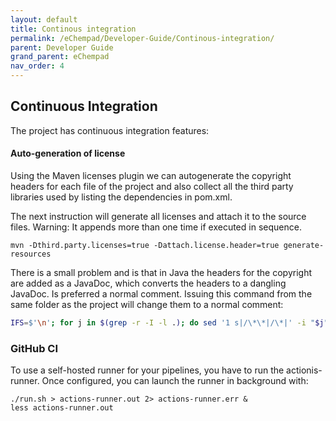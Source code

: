 ```yaml
---
layout: default
title: Continous integration
permalink: /eChempad/Developer-Guide/Continous-integration/
parent: Developer Guide
grand_parent: eChempad
nav_order: 4
---
```


## Continuous Integration
The project has continuous integration features:
#### Auto-generation of license
Using the Maven licenses plugin we can autogenerate the copyright headers for each file of the project and also collect
all the third party libraries used by listing the dependencies in pom.xml.

The next instruction will generate all licenses and attach it to the source files.
Warning: It appends more than one time if executed in sequence.
```
mvn -Dthird.party.licenses=true -Dattach.license.header=true generate-resources 
```

There is a small problem and is that in Java the headers for the copyright are added as a JavaDoc, which converts the
headers to a dangling JavaDoc. Is preferred a normal comment. Issuing this command from the same folder as the project
will change them to a normal comment:
```bash
IFS=$'\n'; for j in $(grep -r -I -l .); do sed '1 s|/\*\*|/\*|' -i "$j"; done
```

### GitHub CI
To use a self-hosted runner for your pipelines, you have to run the actionis-runner. Once configured, you can launch the runner in background with:

```shell
./run.sh > actions-runner.out 2> actions-runner.err &
less actions-runner.out
```
